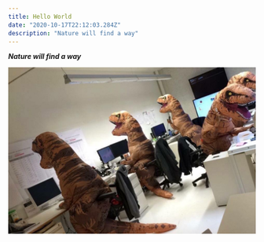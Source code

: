 ```yaml
---
title: Hello World
date: "2020-10-17T22:12:03.284Z"
description: "Nature will find a way"
---
```


***Nature will find a way***

![The dinosaur team](./dinosaur_team.jpeg)
